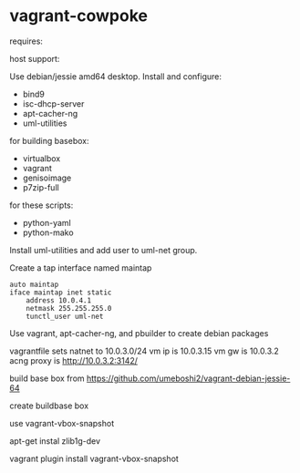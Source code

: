 # vagrant-cowpoke




requires:

host support:

Use debian/jessie amd64 desktop. Install and configure:

- bind9
- isc-dhcp-server
- apt-cacher-ng
- uml-utilities


for building basebox:

- virtualbox
- vagrant
- genisoimage
- p7zip-full

for these scripts:

- python-yaml
- python-mako



Install uml-utilities and add user to uml-net group.

Create a tap interface named maintap
```
auto maintap
iface maintap inet static
    address 10.0.4.1
    netmask 255.255.255.0
	tunctl_user uml-net
```


Use vagrant, apt-cacher-ng, and pbuilder to create debian packages

vagrantfile sets natnet to 10.0.3.0/24
vm ip is 10.0.3.15
vm gw is 10.0.3.2
acng proxy is http://10.0.3.2:3142/

build base box from https://github.com/umeboshi2/vagrant-debian-jessie-64

create buildbase box


use vagrant-vbox-snapshot

apt-get instal zlib1g-dev

vagrant plugin install vagrant-vbox-snapshot




